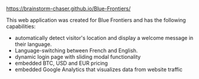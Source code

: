https://brainstorm-chaser.github.io/Blue-Frontiers/

This web application was created for Blue Frontiers and has the following capabilities:
  <ul>
    <li>automatically detect visitor's location and display a welcome message in their language.</li>
    <li>Language-switching between French and English.</li>
    <li>dynamic login page with sliding modal functionality</li>
    <li>embedded BTC, USD and EUR pricing</li>
    <li>embedded Google Analytics that visualizes data from website traffic</li>
  <ul>
